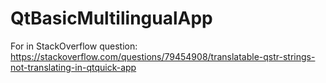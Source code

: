 # QtBasicMultilingualApp

For in StackOverflow question: https://stackoverflow.com/questions/79454908/translatable-qstr-strings-not-translating-in-qtquick-app
